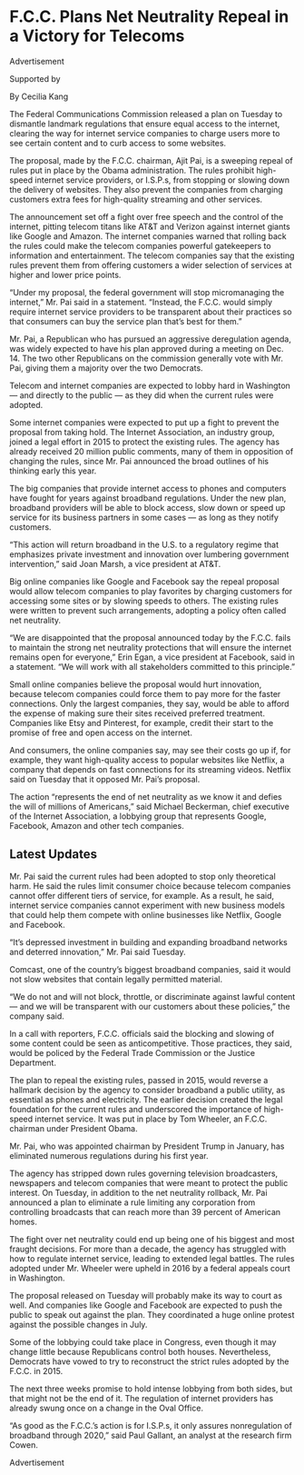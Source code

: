 F.C.C. Plans Net Neutrality Repeal in a Victory for Telecoms
============================================================

Advertisement

Supported by

By Cecilia Kang

The Federal Communications Commission released a plan on Tuesday to dismantle landmark regulations that ensure equal access to the internet, clearing the way for internet service companies to charge users more to see certain content and to curb access to some websites.

The proposal, made by the F.C.C. chairman, Ajit Pai, is a sweeping repeal of rules put in place by the Obama administration. The rules prohibit high-speed internet service providers, or I.S.P.s, from stopping or slowing down the delivery of websites. They also prevent the companies from charging customers extra fees for high-quality streaming and other services.

The announcement set off a fight over free speech and the control of the internet, pitting telecom titans like AT&T and Verizon against internet giants like Google and Amazon. The internet companies warned that rolling back the rules could make the telecom companies powerful gatekeepers to information and entertainment. The telecom companies say that the existing rules prevent them from offering customers a wider selection of services at higher and lower price points.

“Under my proposal, the federal government will stop micromanaging the internet,” Mr. Pai said in a statement. “Instead, the F.C.C. would simply require internet service providers to be transparent about their practices so that consumers can buy the service plan that’s best for them.”

Mr. Pai, a Republican who has pursued an aggressive deregulation agenda, was widely expected to have his plan approved during a meeting on Dec. 14. The two other Republicans on the commission generally vote with Mr. Pai, giving them a majority over the two Democrats.

Telecom and internet companies are expected to lobby hard in Washington — and directly to the public — as they did when the current rules were adopted.

Some internet companies were expected to put up a fight to prevent the proposal from taking hold. The Internet Association, an industry group, joined a legal effort in 2015 to protect the existing rules. The agency has already received 20 million public comments, many of them in opposition of changing the rules, since Mr. Pai announced the broad outlines of his thinking early this year.

The big companies that provide internet access to phones and computers have fought for years against broadband regulations. Under the new plan, broadband providers will be able to block access, slow down or speed up service for its business partners in some cases — as long as they notify customers.

“This action will return broadband in the U.S. to a regulatory regime that emphasizes private investment and innovation over lumbering government intervention,” said Joan Marsh, a vice president at AT&T.

Big online companies like Google and Facebook say the repeal proposal would allow telecom companies to play favorites by charging customers for accessing some sites or by slowing speeds to others. The existing rules were written to prevent such arrangements, adopting a policy often called net neutrality.

“We are disappointed that the proposal announced today by the F.C.C. fails to maintain the strong net neutrality protections that will ensure the internet remains open for everyone,” Erin Egan, a vice president at Facebook, said in a statement. “We will work with all stakeholders committed to this principle.”

Small online companies believe the proposal would hurt innovation, because telecom companies could force them to pay more for the faster connections. Only the largest companies, they say, would be able to afford the expense of making sure their sites received preferred treatment. Companies like Etsy and Pinterest, for example, credit their start to the promise of free and open access on the internet.

And consumers, the online companies say, may see their costs go up if, for example, they want high-quality access to popular websites like Netflix, a company that depends on fast connections for its streaming videos. Netflix said on Tuesday that it opposed Mr. Pai’s proposal.

The action “represents the end of net neutrality as we know it and defies the will of millions of Americans,” said Michael Beckerman, chief executive of the Internet Association, a lobbying group that represents Google, Facebook, Amazon and other tech companies.

Latest Updates
--------------

Mr. Pai said the current rules had been adopted to stop only theoretical harm. He said the rules limit consumer choice because telecom companies cannot offer different tiers of service, for example. As a result, he said, internet service companies cannot experiment with new business models that could help them compete with online businesses like Netflix, Google and Facebook.

“It’s depressed investment in building and expanding broadband networks and deterred innovation,” Mr. Pai said Tuesday.

Comcast, one of the country’s biggest broadband companies, said it would not slow websites that contain legally permitted material.

“We do not and will not block, throttle, or discriminate against lawful content — and we will be transparent with our customers about these policies,” the company said.

In a call with reporters, F.C.C. officials said the blocking and slowing of some content could be seen as anticompetitive. Those practices, they said, would be policed by the Federal Trade Commission or the Justice Department.

The plan to repeal the existing rules, passed in 2015, would reverse a hallmark decision by the agency to consider broadband a public utility, as essential as phones and electricity. The earlier decision created the legal foundation for the current rules and underscored the importance of high-speed internet service. It was put in place by Tom Wheeler, an F.C.C. chairman under President Obama.

Mr. Pai, who was appointed chairman by President Trump in January, has eliminated numerous regulations during his first year.

The agency has stripped down rules governing television broadcasters, newspapers and telecom companies that were meant to protect the public interest. On Tuesday, in addition to the net neutrality rollback, Mr. Pai announced a plan to eliminate a rule limiting any corporation from controlling broadcasts that can reach more than 39 percent of American homes.

The fight over net neutrality could end up being one of his biggest and most fraught decisions. For more than a decade, the agency has struggled with how to regulate internet service, leading to extended legal battles. The rules adopted under Mr. Wheeler were upheld in 2016 by a federal appeals court in Washington.

The proposal released on Tuesday will probably make its way to court as well. And companies like Google and Facebook are expected to push the public to speak out against the plan. They coordinated a huge online protest against the possible changes in July.

Some of the lobbying could take place in Congress, even though it may change little because Republicans control both houses. Nevertheless, Democrats have vowed to try to reconstruct the strict rules adopted by the F.C.C. in 2015.

The next three weeks promise to hold intense lobbying from both sides, but that might not be the end of it. The regulation of internet providers has already swung once on a change in the Oval Office.

“As good as the F.C.C.’s action is for I.S.P.s, it only assures nonregulation of broadband through 2020,” said Paul Gallant, an analyst at the research firm Cowen.

Advertisement